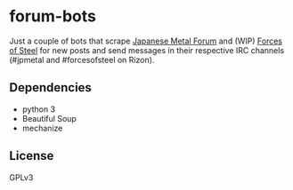 # forum-bots
Just a couple of bots that scrape [Japanese Metal Forum](https://japanesemetalforum.com/index.php) and (WIP) [Forces of Steel](https://forcesofsteel.net/forums/) for new posts and send messages in their respective IRC channels (#jpmetal and #forcesofsteel on Rizon).

## Dependencies
* python 3
* Beautiful Soup
* mechanize

## License
GPLv3
